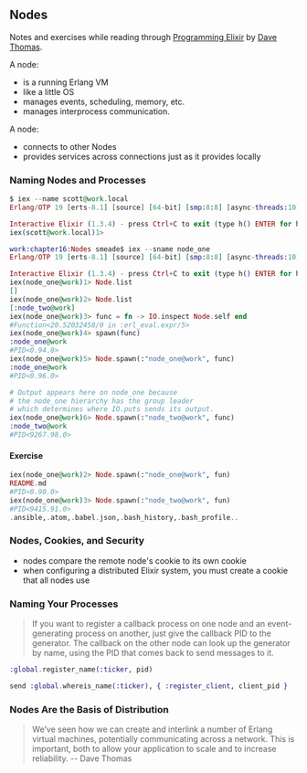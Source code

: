 ## Nodes

Notes and exercises while reading through [Programming Elixir](https://pragprog.com/book/elixir13/programming-elixir-1-3) by [Dave Thomas](https://twitter.com/pragdave).

A node:
* is a running Erlang VM
* like a little OS
* manages events, scheduling, memory, etc.
* manages interprocess communication.

A node:
* connects to other Nodes
* provides services across connections just as it provides locally

### Naming Nodes and Processes

```Elixir
$ iex --name scott@work.local
Erlang/OTP 19 [erts-8.1] [source] [64-bit] [smp:8:8] [async-threads:10] [hipe] [kernel-poll:false] [dtrace]

Interactive Elixir (1.3.4) - press Ctrl+C to exit (type h() ENTER for help)
iex(scott@work.local)1>
```

```Elixir
work:chapter16:Nodes smeade$ iex --sname node_one
Erlang/OTP 19 [erts-8.1] [source] [64-bit] [smp:8:8] [async-threads:10] [hipe] [kernel-poll:false] [dtrace]

Interactive Elixir (1.3.4) - press Ctrl+C to exit (type h() ENTER for help)
iex(node_one@work)1> Node.list
[]
iex(node_one@work)2> Node.list
[:node_two@work]
iex(node_one@work)3> func = fn -> IO.inspect Node.self end
#Function<20.52032458/0 in :erl_eval.expr/5>
iex(node_one@work)4> spawn(func)
:node_one@work
#PID<0.94.0>
iex(node_one@work)5> Node.spawn(:"node_one@work", func)
:node_one@work
#PID<0.96.0>

# Output appears here on node_one because
# the node_one hierarchy has the group leader
# which determines where IO.puts sends its output.
iex(node_one@work)6> Node.spawn(:"node_two@work", func)
:node_two@work
#PID<9267.98.0>
```

#### Exercise

```Elixir
iex(node_one@work)2> Node.spawn(:"node_one@work", fun)
README.md
#PID<0.90.0>
iex(node_one@work)3> Node.spawn(:"node_two@work", fun)
#PID<9415.91.0>
.ansible,.atom,.babel.json,.bash_history,.bash_profile..
```

### Nodes, Cookies, and Security

* nodes compare the remote node's cookie to its own cookie
* when configuring a distributed Elixir system, you must create a cookie that all nodes use

### Naming Your Processes

> If you want to register a callback process on one node and an event- generating process on another, just give the callback PID to the generator.
> The callback on the other node can look up the generator by name, using the PID that comes back to send messages to it.

```Elixir
:global.register_name(:ticker, pid)
```

```Elixir
send :global.whereis_name(:ticker), { :register_client, client_pid }
```

### Nodes Are the Basis of Distribution

> We’ve seen how we can create and interlink a number of Erlang virtual machines, potentially communicating across a network. This is important, both to allow your application to scale and to increase reliability. -- Dave Thomas
